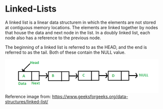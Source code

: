 # Linked-Lists

A linked list is a linear data structurem in which the elements are not stored at contiguous memory locations.
The elements are linked together by nodes that house the data and next node in the list. In a doubly linked list,
each node also has a reference to the previous node.<br>

The beginning of a linked list is referred to as the HEAD, and the end is referred to as the tail. Both of these
contain the NULL value.

![image](c2uktoz6.bmp "Linked-List")<br>
Reference image from: https://www.geeksforgeeks.org/data-structures/linked-list/
